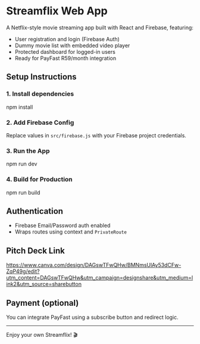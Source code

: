 # Streamflix Web App

A Netflix-style movie streaming app built with React and Firebase, featuring:

- User registration and login (Firebase Auth)
- Dummy movie list with embedded video player
- Protected dashboard for logged-in users
- Ready for PayFast R59/month integration

##  Setup Instructions

### 1. Install dependencies

npm install

### 2. Add Firebase Config

Replace values in `src/firebase.js` with your Firebase project credentials.

### 3. Run the App

npm run dev

### 4. Build for Production

npm run build

##  Authentication

- Firebase Email/Password auth enabled
- Wraps routes using context and `PrivateRoute`

## Pitch Deck Link

https://www.canva.com/design/DAGswTFwQHw/BMNmsUlAy53dCFw-ZqP49g/edit?utm_content=DAGswTFwQHw&utm_campaign=designshare&utm_medium=link2&utm_source=sharebutton

## Payment (optional)

You can integrate PayFast using a subscribe button and redirect logic.

---

Enjoy your own Streamflix! 🎬
